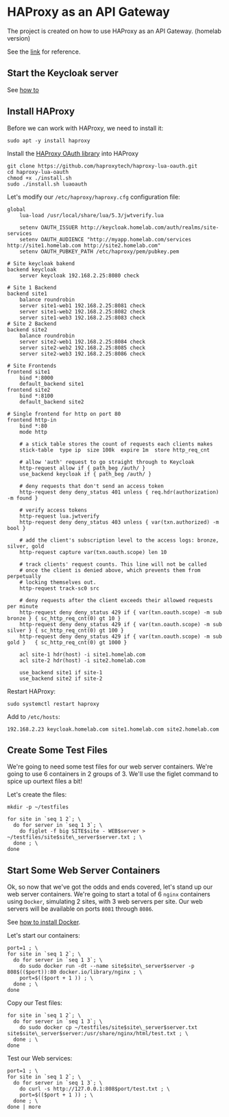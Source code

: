 # HAProxy as an API Gateway

The project is created on how to use HAProxy as an API Gateway. (homelab version)  

See the [link](https://www.haproxy.com/blog/using-haproxy-as-an-api-gateway-part-1/) for reference.  

## Start the Keycloak server  

See [how to](keycloak.md)

## Install HAProxy  

Before we can work with HAProxy, we need to install it:  

```
sudo apt -y install haproxy
```

Install the [HAProxy OAuth library](https://github.com/haproxytech/haproxy-lua-oauth) into HAProxy  

```
git clone https://github.com/haproxytech/haproxy-lua-oauth.git
cd haproxy-lua-oauth
chmod +x ./install.sh
sudo ./install.sh luaoauth
```

Let's modify our `/etc/haproxy/haproxy.cfg` configuration file:  

```
global
	lua-load /usr/local/share/lua/5.3/jwtverify.lua

	setenv OAUTH_ISSUER http://keycloak.homelab.com/auth/realms/site-services
	setenv OAUTH_AUDIENCE "http://myapp.homelab.com/services http://site1.homelab.com http://site2.homelab.com"
	setenv OAUTH_PUBKEY_PATH /etc/haproxy/pem/pubkey.pem

# Site keycloak bakend
backend keycloak
	server keycloak 192.168.2.25:8080 check

# Site 1 Backend
backend site1
	balance roundrobin
	server site1-web1 192.168.2.25:8081 check
	server site1-web2 192.168.2.25:8082 check
	server site1-web3 192.168.2.25:8083 check
# Site 2 Backend
backend site2
	balance roundrobin
	server site2-web1 192.168.2.25:8084 check
	server site2-web2 192.168.2.25:8085 check
	server site2-web3 192.168.2.25:8086 check

# Site Frontends
frontend site1
	bind *:8000
	default_backend site1
frontend site2
	bind *:8100
	default_backend site2

# Single frontend for http on port 80
frontend http-in
	bind *:80
	mode http

	# a stick table stores the count of requests each clients makes
	stick-table  type ip  size 100k  expire 1m  store http_req_cnt

	# allow 'auth' request to go straight through to Keycloak
	http-request allow if { path_beg /auth/ }
	use_backend keycloak if { path_beg /auth/ }

	# deny requests that don't send an access token
	http-request deny deny_status 401 unless { req.hdr(authorization) -m found }

	# verify access tokens
	http-request lua.jwtverify
	http-request deny deny_status 403 unless { var(txn.authorized) -m bool }

	# add the client's subscription level to the access logs: bronze, silver, gold
	http-request capture var(txn.oauth.scope) len 10

	# track clients' request counts. This line will not be called
	# once the client is denied above, which prevents them from perpetually
	# locking themselves out.
	http-request track-sc0 src

	# deny requests after the client exceeds their allowed requests per minute
	http-request deny deny_status 429 if { var(txn.oauth.scope) -m sub bronze } { sc_http_req_cnt(0) gt 10 }
	http-request deny deny_status 429 if { var(txn.oauth.scope) -m sub silver } { sc_http_req_cnt(0) gt 100 }
	http-request deny deny_status 429 if { var(txn.oauth.scope) -m sub gold }   { sc_http_req_cnt(0) gt 1000 }

	acl site-1 hdr(host) -i site1.homelab.com
	acl site-2 hdr(host) -i site2.homelab.com

	use_backend site1 if site-1
	use_backend site2 if site-2
```

Restart HAProxy:  

```
sudo systemctl restart haproxy
```

Add to `/etc/hosts`:  

```
192.168.2.23 keycloak.homelab.com site1.homelab.com site2.homelab.com
```

## Create Some Test Files  

We're going to need some test files for our web server containers. We're going to use 6 containers in 2 groups
of 3. We'll use the figlet command to spice up ourtext files a bit!  

Let's create the files:  

```
mkdir -p ~/testfiles
```

```
for site in `seq 1 2`; \
  do for server in `seq 1 3`; \
    do figlet -f big SITE$site - WEB$server > ~/testfiles/site$site\_server$server.txt ; \
  done ; \
done
```

## Start Some Web Server Containers

Ok, so now that we've got the odds and ends covered, let's stand up our web server containers. We're going to
start a total of 6 `nginx` containers using `Docker`, simulating 2 sites, with 3 web servers per site. Our web
servers will be available on ports `8081` through `8086`.  

See [how to install Docker](https://www.digitalocean.com/community/tutorials/how-to-install-and-use-docker-on-ubuntu-18-04).  

Let's start our containers:  

```
port=1 ; \
for site in `seq 1 2`; \
  do for server in `seq 1 3`; \
    do sudo docker run -dt --name site$site\_server$server -p 808$(($port)):80 docker.io/library/nginx ; \
    port=$(($port + 1 )) ; \
  done ; \
done
```

Copy our Test files:  

```
for site in `seq 1 2`; \
  do for server in `seq 1 3`; \
    do sudo docker cp ~/testfiles/site$site\_server$server.txt site$site\_server$server:/usr/share/nginx/html/test.txt ; \
  done ; \
done
```

Test our Web services:  

```
port=1 ; \
for site in `seq 1 2`; \
  do for server in `seq 1 3`; \
    do curl -s http://127.0.0.1:808$port/test.txt ; \
    port=$(($port + 1 )) ; \
  done ; \
done | more
```